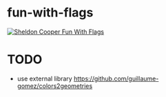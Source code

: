 # fun-with-flags


[![Sheldon Cooper Fun With Flags](https://img.youtube.com/vi/LeyofQK6tRw/0.jpg)](https://www.youtube.com/watch?v=LeyofQK6tRw)

# TODO
- use external library https://github.com/guillaume-gomez/colors2geometries